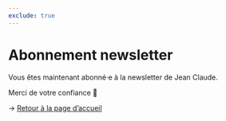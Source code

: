 ```yaml
---
exclude: true
---
```

# Abonnement newsletter

Vous êtes maintenant abonné·e à la newsletter de Jean Claude.

Merci de votre confiance 🤗

→ [Retour à la page d’accueil](/)
